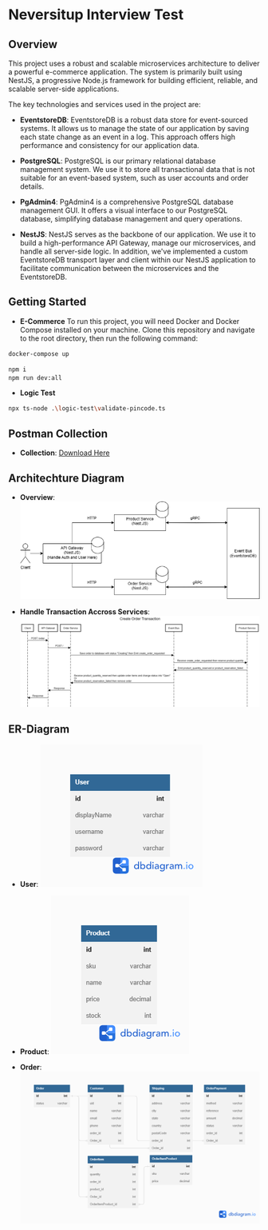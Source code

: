 # Neversitup Interview Test

## Overview

This project uses a robust and scalable microservices architecture to deliver a powerful e-commerce application. The system is primarily built using NestJS, a progressive Node.js framework for building efficient, reliable, and scalable server-side applications.

The key technologies and services used in the project are:

- **EventstoreDB**: EventstoreDB is a robust data store for event-sourced systems. It allows us to manage the state of our application by saving each state change as an event in a log. This approach offers high performance and consistency for our application data.

- **PostgreSQL**: PostgreSQL is our primary relational database management system. We use it to store all transactional data that is not suitable for an event-based system, such as user accounts and order details.

- **PgAdmin4**: PgAdmin4 is a comprehensive PostgreSQL database management GUI. It offers a visual interface to our PostgreSQL database, simplifying database management and query operations.

- **NestJS**: NestJS serves as the backbone of our application. We use it to build a high-performance API Gateway, manage our microservices, and handle all server-side logic. In addition, we've implemented a custom EventstoreDB transport layer and client within our NestJS application to facilitate communication between the microservices and the EventstoreDB.

## Getting Started
- **E-Commerce**
To run this project, you will need Docker and Docker Compose installed on your machine. Clone this repository and navigate to the root directory, then run the following command:

```sh
docker-compose up
```

```sh
npm i
npm run dev:all
```
- **Logic Test**
```sh
npx ts-node .\logic-test\validate-pincode.ts
```

## Postman Collection
- **Collection**: [Download Here](https://github.com/noriko1599/neversitup-interview-test/raw/main/postman.json)

## Architechture Diagram
- **Overview**: ![Architecture Diagram](https://github.com/noriko1599/neversitup-interview-test/blob/main/Architecture.png)

- **Handle Transaction Accross Services**: ![Handle Transaction Accross Services](https://github.com/noriko1599/neversitup-interview-test/blob/main/Handle_Transaction_Accross_Services.png)

## ER-Diagram
- **User**: ![User](https://github.com/noriko1599/neversitup-interview-test/blob/main/User.png)

- **Product**: ![Product](https://github.com/noriko1599/neversitup-interview-test/blob/main/Product.png)

- **Order**: ![Order](https://github.com/noriko1599/neversitup-interview-test/blob/main/Order.png)
